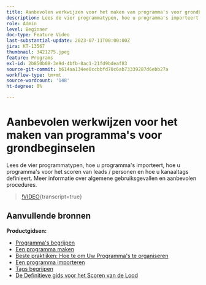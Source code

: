 ```yaml
---
title: Aanbevolen werkwijzen voor het maken van programma's voor grondbeginselen
description: Lees de vier programmatypen, hoe u programma's importeert, hoe u programma's voor het scoren van leads / personen en hoe u kanaaltags definieert. Meer informatie over algemene gebruiksgevallen en aanbevolen procedures.
role: Admin
level: Beginner
doc-type: Feature Video
last-substantial-update: 2023-07-11T00:00:00Z
jira: KT-13567
thumbnail: 3421275.jpeg
feature: Programs
exl-id: 2b850b08-3e9d-4bfb-8ac1-21fd9bdeaf83
source-git-commit: b614aa134ee0ccbbfd70c6ab73339287d6ebb27a
workflow-type: tm+mt
source-wordcount: '148'
ht-degree: 0%

---
```


# Aanbevolen werkwijzen voor het maken van programma&#39;s voor grondbeginselen

Lees de vier programmatypen, hoe u programma&#39;s importeert, hoe u programma&#39;s voor het scoren van leads / personen en hoe u kanaaltags definieert. Meer informatie over algemene gebruiksgevallen en aanbevolen procedures.

>[!VIDEO](https://video.tv.adobe.com/v/3421275/?learn=on){transcript=true}

## Aanvullende bronnen

**Productgidsen:**

* [Programma&#39;s begrijpen](https://experienceleague.adobe.com/docs/marketo/using/product-docs/core-marketo-concepts/programs/creating-programs/understanding-programs.html?lang=nl-NL)
* [Een programma maken](https://experienceleague.adobe.com/docs/marketo/using/product-docs/core-marketo-concepts/programs/creating-programs/create-a-program.html?lang=nl-NL)
* [Beste praktijken: Hoe te om Uw Programma&#39;s te organiseren](https://experienceleague.adobe.com/docs/marketo/using/product-docs/core-marketo-concepts/programs/working-with-programs/best-practice-how-to-organize-your-programs.html?lang=nl-NL)
* [Een programma importeren](https://experienceleague.adobe.com/docs/marketo/using/product-docs/core-marketo-concepts/programs/working-with-programs/import-a-program.html?lang=nl-NL)
* [Tags begrijpen](https://experienceleague.adobe.com/docs/marketo/using/product-docs/core-marketo-concepts/programs/working-with-programs/understanding-tags.html?lang=nl-NL)
* [De Definitieve gids voor het Scoren van de Lood](https://business.adobe.com/resources/guides/lead-scoring.html)
